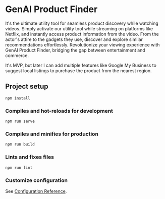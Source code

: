 # GenAI Product Finder
It's the ultimate utility tool for seamless product discovery while watching videos. Simply activate our utility tool while streaming on platforms like Netflix, and instantly access product information from the video. From the actor's attire to the gadgets they use, discover and explore similar recommendations effortlessly. Revolutionize your viewing experience with GenAI Product Finder, bridging the gap between entertainment and commerce.

It's MVP, but later I can add multiple features like Google My Business to suggest local listings to purchase the product from the nearest region.

## Project setup
```
npm install
```

### Compiles and hot-reloads for development
```
npm run serve
```

### Compiles and minifies for production
```
npm run build
```

### Lints and fixes files
```
npm run lint
```

### Customize configuration
See [Configuration Reference](https://cli.vuejs.org/config/).
